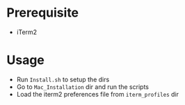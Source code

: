 # Prerequisite

* iTerm2

# Usage

* Run `Install.sh` to setup the dirs
* Go to `Mac_Installation` dir and run the scripts
* Load the iterm2 preferences file from `iterm_profiles` dir
